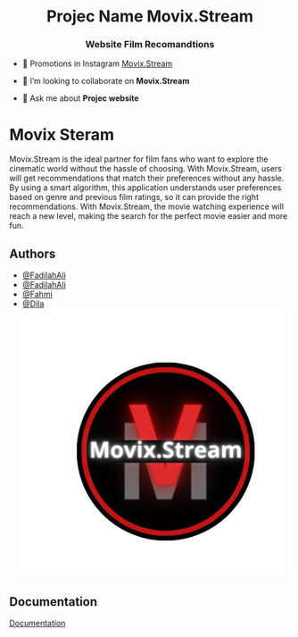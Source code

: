 <h1 align="center">Projec Name Movix.Stream</h1>
<h3 align="center">Website Film Recomandtions</h3>

- 🔭 Promotions in Instagram [Movix.Stream](https://www.instagram.com/p/C62R4mThhStfnIUkC_dmeb2gXT3M1cTDHSw-cU0/)

- 👯 I’m looking to collaborate on **Movix.Stream**

- 💬 Ask me about **Projec website**


# Movix Steram
Movix.Stream is the ideal partner for film fans who want to explore the cinematic world without the hassle of choosing. With Movix.Stream, users will get recommendations that match their preferences without any hassle. By using a smart algorithm, this application understands user preferences based on genre and previous film ratings, so it can provide the right recommendations. With Movix.Stream, the movie watching experience will reach a new level, making the search for the perfect movie easier and more fun.


## Authors

- [@FadilahAli](https://www.github.com/FadilahAli)
- [@FadilahAli](https://github.com/anismubarokah21)
- [@Fahmi](https://github.com/fahmiiihb)
- [@Dila](https://github.com/dilanrilyh )
![Logo](https://github.com/FadilahAli/Movix.Stream/blob/main/logo.png)


## Documentation

[Documentation](https://linktodocumentation)

